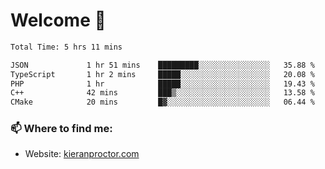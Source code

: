 # Welcome 🦘

<!--START_SECTION:waka-->

```txt
Total Time: 5 hrs 11 mins

JSON             1 hr 51 mins    █████████░░░░░░░░░░░░░░░░   35.88 %
TypeScript       1 hr 2 mins     █████░░░░░░░░░░░░░░░░░░░░   20.08 %
PHP              1 hr            █████░░░░░░░░░░░░░░░░░░░░   19.43 %
C++              42 mins         ███▒░░░░░░░░░░░░░░░░░░░░░   13.58 %
CMake            20 mins         █▓░░░░░░░░░░░░░░░░░░░░░░░   06.44 %
```

<!--END_SECTION:waka-->

### 📫 Where to find me:

-   Website: [kieranproctor.com](https://kieranproctor.com/)
